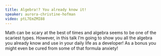 ```yaml
---
title: Algebra!? You already know it!
speaker: aurora-christine-hofman
video: ptL7EmZMI88
---
```


Math can be scary at the best of times and algebra seems to be one of the scariest types. However, in this talk I’m going to show you all the algebra you already know and use in your daily life as a developer! As a bonus you might even be cured from some of that formula anxiety!
